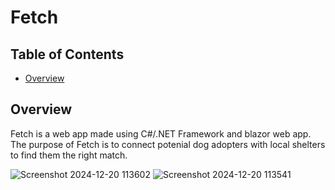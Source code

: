 # Fetch
## Table of Contents    
+ [Overview](#overview)

## Overview
Fetch is a web app made using C#/.NET Framework and blazor web app. The purpose of Fetch is to 
connect potenial dog adopters with local shelters to find them the right match.

![Screenshot 2024-12-20 113602](https://github.com/user-attachments/assets/2477ec36-74d0-4647-ad9c-3fb864f7f31c)
![Screenshot 2024-12-20 113541](https://github.com/user-attachments/assets/d5ffd961-edba-4e96-9eb1-3e1d70414705)
